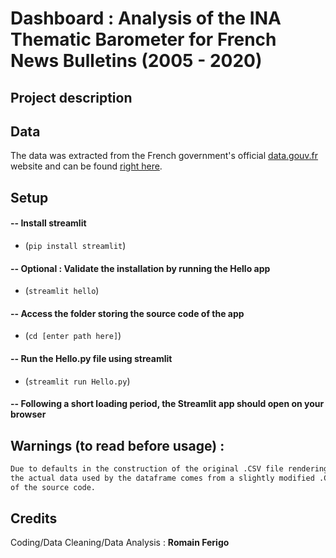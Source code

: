 # Dashboard : Analysis of the INA Thematic Barometer for French News Bulletins (2005 - 2020)

## Project description

## Data

The data was extracted from the French government's official [data.gouv.fr](https://www.data.gouv.fr) website and can be found [right here](https://www.data.gouv.fr/fr/datasets/classement-thematique-des-sujets-de-journaux-televises-janvier-2005-septembre-2020).

## Setup

#### -- Install streamlit
- (`pip install streamlit`)
#### -- Optional : Validate the installation by running the Hello app
- (`streamlit hello`)
#### -- Access the folder storing the source code of the app
- (`cd [enter path here]`)
#### -- Run the Hello.py file using streamlit
- (`streamlit run Hello.py`)
#### -- Following a short loading period, the Streamlit app should open on your browser

## Warnings (to read before usage) :

```diff
Due to defaults in the construction of the original .CSV file rendering it unusable (header split between the 1st and 2nd rows),
the actual data used by the dataframe comes from a slightly modified .CSV file, which can be found in the 'data' folder
of the source code.
```

## Credits
Coding/Data Cleaning/Data Analysis : **Romain Ferigo** 
